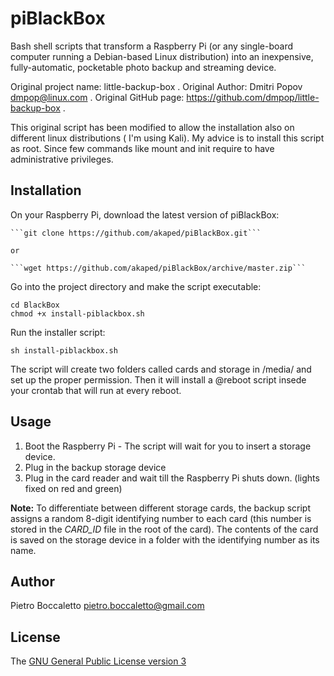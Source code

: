 # piBlackBox

Bash shell scripts that transform a Raspberry Pi (or any single-board computer running a Debian-based Linux distribution) into an inexpensive, fully-automatic, pocketable photo backup and streaming device.

Original project name: little-backup-box . 
Original Author: Dmitri Popov dmpop@linux.com . 
Original GitHub page: https://github.com/dmpop/little-backup-box . 

This original script has been modified to allow the installation also on different linux distributions ( I'm using Kali).
My advice is to install this script as root. Since few commands like mount and init require to have administrative privileges.


## Installation

On your Raspberry Pi, download the latest version of piBlackBox:

    ```git clone https://github.com/akaped/piBlackBox.git```
    
    or
    
    ```wget https://github.com/akaped/piBlackBox/archive/master.zip```


Go into the project directory and make the script executable:

```
cd BlackBox
chmod +x install-piblackbox.sh
```

Run the installer script:

    sh install-piblackbox.sh

The script will create two folders called cards and storage in /media/ and set up the proper permission.
Then it will install a @reboot script insede your crontab that will run at every reboot.

## Usage

1. Boot the Raspberry Pi - The script will wait for you to insert a storage device.
2. Plug in the backup storage device
3. Plug in the card reader and wait till the Raspberry Pi shuts down. (lights fixed on red and green)

**Note:** To differentiate between different storage cards, the backup script assigns a random 8-digit identifying number to each card (this number is stored in the *CARD_ID* file in the root of the card). The contents of the card is saved on the storage device in a folder with the identifying number as its name.

## Author

Pietro Boccaletto [pietro.boccaletto@gmail.com](mailto:pietro.boccaletto@gmail.com)

## License

The [GNU General Public License version 3](http://www.gnu.org/licenses/gpl-3.0.en.html)

